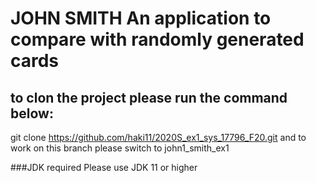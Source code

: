 # JOHN SMITH An application to compare with randomly generated cards
## to clon the project please run the command below:

git clone https://github.com/haki11/2020S_ex1_sys_17796_F20.git
and to work on this branch please switch to john1_smith_ex1

###JDK required
Please use JDK 11 or higher
